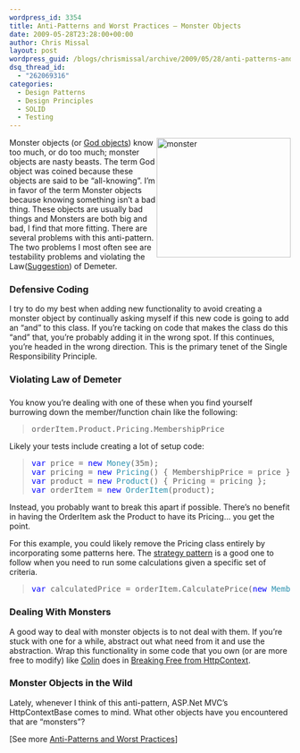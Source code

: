 ```yaml
---
wordpress_id: 3354
title: Anti-Patterns and Worst Practices – Monster Objects
date: 2009-05-28T23:28:00+00:00
author: Chris Missal
layout: post
wordpress_guid: /blogs/chrismissal/archive/2009/05/28/anti-patterns-and-worst-practices-monster-objects.aspx
dsq_thread_id:
  - "262069316"
categories:
  - Design Patterns
  - Design Principles
  - SOLID
  - Testing
---
```

[<img style="border-top-width: 0px;border-left-width: 0px;border-bottom-width: 0px;margin-left: 0px;margin-right: 0px;border-right-width: 0px" alt="monster" src="//lostechies.com/chrismissal/files/2011/03/monster_thumb_571B6822.jpg" width="240" align="right" border="0" height="214" />](//lostechies.com/chrismissal/files/2011/03/monster_275DBFA3.jpg) Monster objects (or <a href="http://en.wikipedia.org/wiki/God_object" target="_blank">God objects</a>) know too much, or do too much; monster objects are nasty beasts. The term God object was coined because these objects are said to be &ldquo;all-knowing&rdquo;. I&rsquo;m in favor of the term Monster objects because knowing something isn&rsquo;t a bad thing. These objects are usually bad things and Monsters are both big and bad, I find that more fitting. There are several problems with this anti-pattern. The two problems I most often see are testability problems and violating the Law(<a href="http://www.martinfowler.com/articles/mocksArentStubs.html#DesignStyle" target="_blank">Suggestion</a>) of Demeter.

### Defensive Coding

I try to do my best when adding new functionality to avoid creating a monster object by continually asking myself if this new code is going to add an &ldquo;and&rdquo; to this class. If you&rsquo;re tacking on code that makes the class do this &ldquo;and&rdquo; that, you&rsquo;re probably adding it in the wrong spot. If this continues, you&rsquo;re headed in the wrong direction. This is the primary tenet of the Single Responsibility Principle.

### Violating Law of Demeter

### 

You know you&rsquo;re dealing with one of these when you find yourself burrowing down the member/function chain like the following:

> <pre>orderItem.Product.Pricing.MembershipPrice</pre>

[](http://11011.net/software/vspaste)

Likely your tests include creating a lot of setup code: 

> <pre><span style="color: blue">var </span>price = <span style="color: blue">new </span><span style="color: #2b91af">Money</span>(35m);<br /><span style="color: blue">var </span>pricing = <span style="color: blue">new </span><span style="color: #2b91af">Pricing</span>() { MembershipPrice = price };<br /><span style="color: blue">var </span>product = <span style="color: blue">new </span><span style="color: #2b91af">Product</span>() { Pricing = pricing };<br /><span style="color: blue">var </span>orderItem = <span style="color: blue">new </span><span style="color: #2b91af">OrderItem</span>(product);</pre>

[](http://11011.net/software/vspaste)

Instead, you probably want to break this apart if possible. There&rsquo;s no benefit in having the OrderItem ask the Product to have its Pricing&hellip; you get the point.

For this example, you could likely remove the Pricing class entirely by incorporating some patterns here. The <a href="http://www.dimecasts.net/Casts/CastDetails/98" target="_blank">strategy pattern</a> is a good one to follow when you need to run some calculations given a specific set of criteria.

> <pre><span style="color: blue">var </span>calculatedPrice = orderItem.CalculatePrice(<span style="color: blue">new </span><span style="color: #2b91af">MembershipPricingStrategy</span>()); </pre>

[](http://11011.net/software/vspaste)

### Dealing With Monsters

A good way to deal with monster objects is to not deal with them. If you&rsquo;re stuck with one for a while, abstract out what need from it and use the abstraction. Wrap this functionality in some code that you own (or are more free to modify) like <a href="/blogs/colin_ramsay/default.aspx" target="_blank">Colin</a> does in <a href="/blogs/colin_ramsay/archive/2009/05/05/breaking-free-from-httpcontext.aspx" target="_blank">Breaking Free from HttpContext</a>.

### Monster Objects in the Wild

Lately, whenever I think of this anti-pattern, ASP.Net MVC&rsquo;s HttpContextBase comes to mind. What other objects have you encountered that are &ldquo;monsters&rdquo;?

[See more <a href="/blogs/chrismissal/archive/2009/05/25/anti-patterns-and-worst-practices-you-re-doing-it-wrong.aspx" target="_self">Anti-Patterns and Worst Practices</a>]